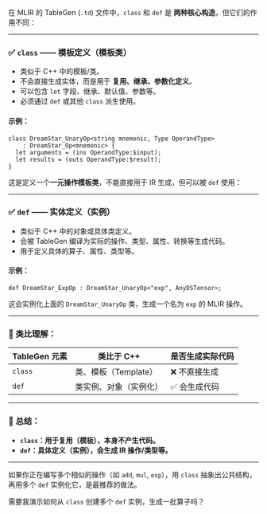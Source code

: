 在 MLIR 的 TableGen (`.td`) 文件中，`class` 和 `def` 是 **两种核心构造**，但它们的作用不同：

---

### ✅ `class` —— **模板定义（模板类）**

* 类似于 C++ 中的模板/类。
* 不会直接生成实体，而是用于 **复用、继承、参数化定义**。
* 可以包含 `let` 字段、继承、默认值、参数等。
* 必须通过 `def` 或其他 `class` 派生使用。

#### 示例：

```tablegen
class DreamStar_UnaryOp<string mnemonic, Type OperandType> 
    : DreamStar_Op<mnemonic> {
  let arguments = (ins OperandType:$input);
  let results = (outs OperandType:$result);
}
```

这是定义一个**一元操作模板类**，不能直接用于 IR 生成，但可以被 `def` 使用：

---

### ✅ `def` —— **实体定义（实例）**

* 类似于 C++ 中的对象或具体类定义。
* 会被 TableGen 编译为实际的操作、类型、属性、转换等生成代码。
* 用于定义具体的算子、属性、类型等。

#### 示例：

```tablegen
def DreamStar_ExpOp : DreamStar_UnaryOp<"exp", AnyDSTensor>;
```

这会实例化上面的 `DreamStar_UnaryOp` 类，生成一个名为 `exp` 的 MLIR 操作。

---

### 🧠 类比理解：

| TableGen 元素 | 类比于 C++        | 是否生成实际代码 |
| ----------- | -------------- | -------- |
| `class`     | 类、模板（Template） | ❌ 不直接生成  |
| `def`       | 类实例、对象（实例化）    | ✅ 会生成代码  |

---

### 📌 总结：

* **`class`：用于复用（模板），本身不产生代码。**
* **`def`：具体定义（实例），会生成 IR 操作/类型等。**

---

如果你正在编写多个相似的操作（如 `add`, `mul`, `exp`），用 `class` 抽象出公共结构，再用多个 `def` 实例化它，是最推荐的做法。

需要我演示如何从 `class` 创建多个 `def` 实例，生成一批算子吗？
